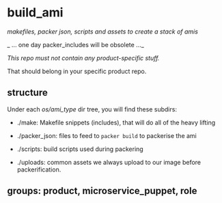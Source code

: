 # build_ami

_makefiles, packer json, scripts and assets to create a stack of amis_

_ ... one day packer\_includes will be obsolete ..._

*This repo must not contain any product-specific stuff.*

That should belong in your specific product repo.

## structure

Under each _os/ami\_type_ dir tree, you will find these subdirs:

* ./make: Makefile snippets (includes), that will do all of the heavy lifting

* ./packer\_json: files to feed to `packer build` to packerise the ami

* ./scripts: build scripts used during packering

* ./uploads: common assets we always upload to our image before packerification.

## groups: product, microservice\_puppet, role

